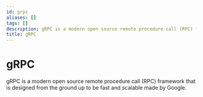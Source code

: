 ```yaml
---
id: grpc
aliases: []
tags: []
description: gRPC is a modern open source remote procedure call (RPC) framework that is designed from the ground up to be fast and scalable.
title: gRPC
---
```


# gRPC

gRPC is a modern open source remote procedure call (RPC) framework that is designed from the ground up to be fast and scalable made by Google.
